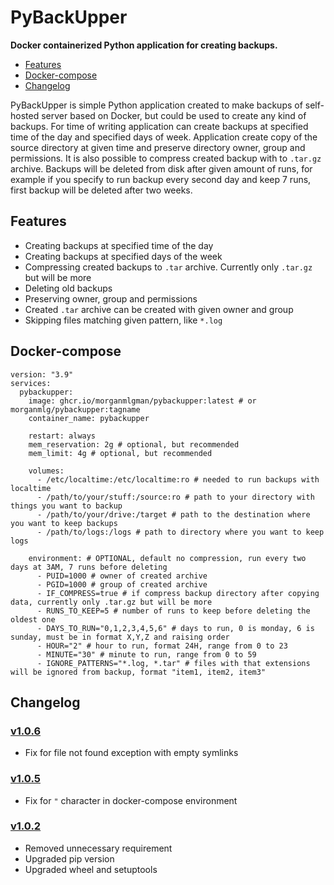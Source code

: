 # PyBackUpper
**Docker containerized Python application for creating backups.**

 - [Features](https://github.com/MorganMLGman/PyBackUpper#features)
 - [Docker-compose](https://github.com/MorganMLGman/PyBackUpper#docker-compose)
 - [Changelog](https://github.com/MorganMLGman/PyBackUpper#changelog)

PyBackUpper is simple Python application created to make backups of self-hosted server based on Docker, but could be used to create any kind of backups. For time of writing application can create backups at specified time of the day and specified days of week. Application create copy of the source directory at given time and preserve directory owner, group and permissions. It is also possible to compress created backup with to `.tar.gz` archive. Backups will be deleted from disk after given amount of runs, for example if you specify to run backup every second day and keep 7 runs, first backup will be deleted after two weeks. 

## Features
- Creating backups at specified time of the day
- Creating backups at specified days of the week
- Compressing created backups to `.tar` archive. Currently only `.tar.gz` but will be more
- Deleting old backups
- Preserving owner, group and permissions
- Created `.tar` archive can be created with given owner and group
- Skipping files matching given pattern, like `*.log`

## Docker-compose
```
version: "3.9"
services:
  pybackupper:
    image: ghcr.io/morganmlgman/pybackupper:latest # or morganmlg/pybackupper:tagname
    container_name: pybackupper

    restart: always
    mem_reservation: 2g # optional, but recommended
    mem_limit: 4g # optional, but recommended 

    volumes:
      - /etc/localtime:/etc/localtime:ro # needed to run backups with localtime 
      - /path/to/your/stuff:/source:ro # path to your directory with things you want to backup
      - /path/to/your/drive:/target # path to the destination where you want to keep backups
      - /path/to/logs:/logs # path to directory where you want to keep logs

    environment: # OPTIONAL, default no compression, run every two days at 3AM, 7 runs before deleting
      - PUID=1000 # owner of created archive
      - PGID=1000 # group of created archive
      - IF_COMPRESS=true # if compress backup directory after copying data, currently only .tar.gz but will be more
      - RUNS_TO_KEEP=5 # number of runs to keep before deleting the oldest one
      - DAYS_TO_RUN="0,1,2,3,4,5,6" # days to run, 0 is monday, 6 is sunday, must be in format X,Y,Z and raising order
      - HOUR="2" # hour to run, format 24H, range from 0 to 23
      - MINUTE="30" # minute to run, range from 0 to 59
      - IGNORE_PATTERNS="*.log, *.tar" # files with that extensions will be ignored from backup, format "item1, item2, item3"
```

## Changelog
### [v1.0.6](https://github.com/MorganMLGman/PyBackUpper/pkgs/container/pybackupper/61115320?tag=1.0.6)
- Fix for file not found exception with empty symlinks
  
### [v1.0.5](https://github.com/MorganMLGman/PyBackUpper/pkgs/container/pybackupper/61115320?tag=1.0.5)
- Fix for `"` character in docker-compose environment

### [v1.0.2](https://github.com/MorganMLGman/PyBackUpper/pkgs/container/pybackupper/61115320?tag=1.0.2)
- Removed unnecessary requirement
- Upgraded pip version
- Upgraded wheel and setuptools